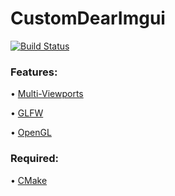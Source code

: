 # CustomDearImgui
[![Build Status](https://github.com/Raven-s-Soul/CustomDearImgui/actions/workflows/cmake-multi-platform.yaml/badge.svg?event=push)](https://github.com/Raven-s-Soul/CustomDearImgui/actions?workflow=DearImgui)

### Features:
•  [Multi-Viewports](https://github.com/ocornut/imgui/wiki/Multi-Viewports)

•  [GLFW](https://github.com/glfw/glfw)

•  [OpenGL](https://it.wikipedia.org/wiki/OpenGL)

### Required:
•  [CMake](https://github.com/Kitware/CMake)
